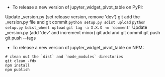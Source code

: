 - To release a new version of jupyter_widget_pivot_table on PyPI:

Update _version.py (set release version, remove 'dev')
git add the _version.py file and git commit
`python setup.py sdist upload`
`python setup.py bdist_wheel upload`
`git tag -a X.X.X -m 'comment'`
Update _version.py (add 'dev' and increment minor)
git add and git commit
git push
git push --tags

- To release a new version of jupyter_widget_pivot_table on NPM:

```
# clean out the `dist` and `node_modules` directories
git clean -fdx
npm install
npm publish
```